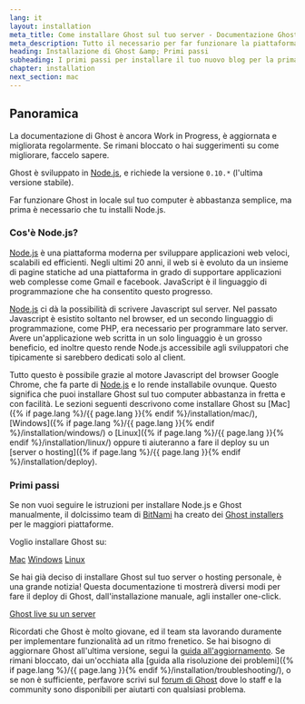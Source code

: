```yaml
---
lang: it
layout: installation
meta_title: Come installare Ghost sul tuo server - Documentazione Ghost
meta_description: Tutto il necessario per far funzionare la piattaforma di blogging Ghost in locale e in remoto.
heading: Installazione di Ghost &amp; Primi passi
subheading: I primi passi per installare il tuo nuovo blog per la prima volta.
chapter: installation
next_section: mac
---
```


## Panoramica <a id="overview"></a>

La documentazione di Ghost è ancora Work in Progress, è aggiornata e migliorata regolarmente. Se rimani bloccato o hai suggerimenti su come migliorare, faccelo sapere.

Ghost è sviluppato in [Node.js](http://nodejs.org), e richiede la versione `0.10.*` (l'ultima versione stabile).

Far funzionare Ghost in locale sul tuo computer è abbastanza semplice, ma prima è necessario che tu installi Node.js.

### Cos'è Node.js?

[Node.js](http://nodejs.org) è una piattaforma moderna per sviluppare applicazioni web veloci, scalabili ed efficienti.
    Negli ultimi 20 anni, il web si è evoluto da un insieme di pagine statiche ad una piattaforma in grado di supportare applicazioni web complesse come Gmail e facebook.
    JavaScript è il linguaggio di programmazione che ha consentito questo progresso.

[Node.js](http://nodejs.org) ci dà la possibilità di scrivere Javascript sul server. Nel passato Javascript è esistito soltanto nel browser, ed un secondo linguaggio di programmazione, come PHP, era necessario per programmare lato server. Avere un'applicazione web scritta in un solo linguaggio è un grosso beneficio, ed inoltre questo rende Node.js accessibile agli sviluppatori che tipicamente si sarebbero dedicati solo al client.

Tutto questo è possibile grazie al motore Javascript del browser Google Chrome, che fa parte di [Node.js](http://nodejs.org) e lo rende installabile ovunque. Questo significa che puoi installare Ghost sul tuo computer abbastanza in fretta e con facilità.
    Le sezioni seguenti descrivono come installare Ghost su [Mac]({% if page.lang %}/{{ page.lang }}{% endif %}/installation/mac/),  [Windows]({% if page.lang %}/{{ page.lang }}{% endif %}/installation/windows/) o [Linux]({% if page.lang %}/{{ page.lang }}{% endif %}/installation/linux/) oppure ti aiuteranno a fare il deploy su un [server o hosting]({% if page.lang %}/{{ page.lang }}{% endif %}/installation/deploy).

### Primi passi

Se non vuoi seguire le istruzioni per installare Node.js e Ghost manualmente, il dolcissimo team di [BitNami](http://bitnami.com/) ha creato dei [Ghost installers](http://bitnami.com/stack/ghost) per le maggiori piattaforme.

Voglio installare Ghost su:

<div class="text-center install-ghost">
    <a href="{% if page.lang %}/{{ page.lang }}{% endif %}/installation/mac/" class="btn btn-success btn-large">Mac</a>
    <a href="{% if page.lang %}/{{ page.lang }}{% endif %}/installation/windows/" class="btn btn-success btn-large">Windows</a>
    <a href="{% if page.lang %}/{{ page.lang }}{% endif %}/installation/linux/" class="btn btn-success btn-large">Linux</a>
</div>

Se hai già deciso di installare Ghost sul tuo server o hosting personale, è una grande notizia! Questa documentazione ti mostrerà diversi modi per fare il deploy di Ghost, dall'installazione manuale, agli installer one-click.

<div class="text-center install-ghost">
    <a href="{% if page.lang %}/{{ page.lang }}{% endif %}/installation/deploy/" class="btn btn-success btn-large">Ghost live su un server</a>
</div>

Ricordati che Ghost è molto giovane, ed il team sta lavorando duramente per implementare funzionalità ad un ritmo frenetico. Se hai bisogno di aggiornare Ghost all'ultima versione, segui la [guida all'aggiornamento](/installation/upgrading/).
    Se rimani bloccato, dai un'occhiata alla [guida alla risoluzione dei problemi]({% if page.lang %}/{{ page.lang }}{% endif %}/installation/troubleshooting/), o se non è sufficiente, perfavore scrivi sul [forum di Ghost](http://ghost.org/forum) dove lo staff e la community sono disponibili per aiutarti con qualsiasi problema.

